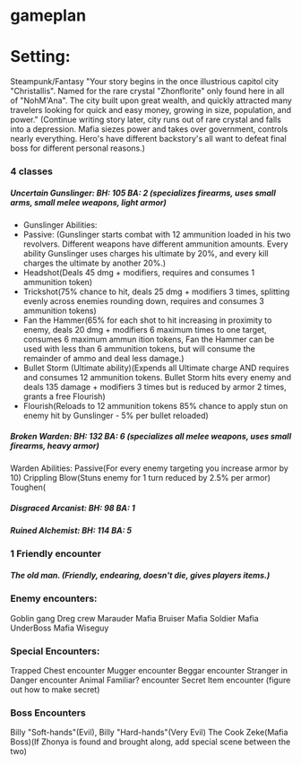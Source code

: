 # gameplan

# Setting:
Steampunk/Fantasy
"Your story begins in the once illustrious capitol city "Christallis". Named for the rare crystal "Zhonflorite" only found here in all of "NohM'Ana". The city built upon great wealth, and quickly attracted many travelers looking for quick and easy money, growing in size, population, and power." (Continue writing story later, city runs out of rare crystal and falls into a depression. Mafia siezes power and takes over government, controls nearly everything. Hero's have different backstory's all want to defeat final boss for different personal reasons.)


### 4 classes  
##### Uncertain Gunslinger: BH: 105 BA: 2 (specializes firearms, uses small arms, small melee weapons, light armor)  
* Gunslinger Abilities: 
* Passive: (Gunslinger starts combat with 12 ammunition loaded in his two revolvers. Different weapons have different ammunition amounts. Every ability Gunslinger uses charges his ultimate by 20%, and every kill charges the ultimate by another 20%.) 
* Headshot(Deals 45 dmg + modifiers, requires and consumes 1 ammunition token) 
* Trickshot(75% chance to hit, deals 25 dmg + modifiers 3 times, splitting evenly across enemies rounding down, requires and consumes 3 ammunition tokens) 
* Fan the Hammer(65% for each shot to hit increasing in proximity to enemy, deals 20 dmg + modifiers 6 maximum times to one target, consumes 6 maximum ammun ition tokens, Fan the Hammer can be used with less than 6 ammunition tokens, but will consume the remainder of ammo and deal less damage.) 
* Bullet Storm (Ultimate ability)(Expends all Ultimate charge AND requires and consumes 12 ammunition tokens. Bullet Storm hits every enemy and deals 135 damage + modifiers 3 times but is reduced by armor 2 times, grants a free Flourish) 
* Flourish(Reloads to 12 ammunition tokens 85% chance to apply stun on enemy hit by Gunslinger - 5% per bullet reloaded) 

##### Broken Warden: BH: 132 BA: 6 (specializes all melee weapons, uses small firearms, heavy armor)  
Warden Abilities: Passive(For every enemy targeting you increase armor by 10) Crippling Blow(Stuns enemy for 1 turn reduced by 2.5% per armor) Toughen(  

##### Disgraced Arcanist: BH: 98 BA: 1  

##### Ruined Alchemist: BH: 114 BA: 5



### 1 Friendly encounter
##### The old man. (Friendly, endearing, doesn't die, gives players items.)



### Enemy encounters:

Goblin gang
Dreg crew
Marauder
Mafia Bruiser
Mafia Soldier
Mafia UnderBoss
Mafia Wiseguy



### Special Encounters:

Trapped Chest encounter
Mugger encounter
Beggar encounter
Stranger in Danger encounter
Animal Familiar? encounter
Secret Item encounter (figure out how to make secret)

### Boss Encounters
Billy "Soft-hands"(Evil), Billy "Hard-hands"(Very Evil)
The Cook
Zeke(Mafia Boss)(If Zhonya is found and brought along, add special scene between the two)

